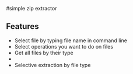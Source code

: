 #simple zip extractor
<h2>Features</h2>
<ul>
  <li>Select file by typing file name in command line</li>
  <li>Select operations you want to do on files</li>
  <li>Get all files by their type<li>
  <li>Selective extraction by file type</li>
</ul>
